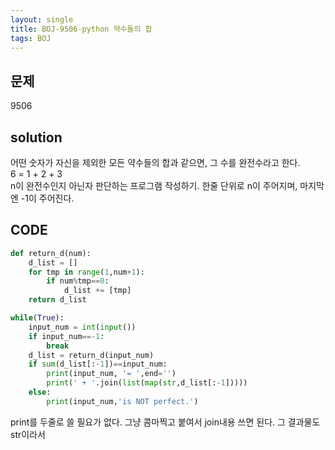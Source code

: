 ```yaml
---
layout: single
title: BOJ-9506-python 약수들의 합
tags: BOJ
---
```


## 문제  
9506

## solution  
어떤 숫자가 자신을 제외한 모든 약수들의 합과 같으면, 그 수를 완전수라고 한다.  
6 = 1 + 2 + 3  
n이 완전수인지 아닌자 판단하는 프로그램 작성하기. 한줄 단위로 n이 주어지며, 마지막엔 -1이 주어진다.

## CODE  

```python
def return_d(num):
    d_list = []
    for tmp in range(1,num+1):
        if num%tmp==0:
            d_list += [tmp]
    return d_list

while(True):
    input_num = int(input())
    if input_num==-1:
        break
    d_list = return_d(input_num)
    if sum(d_list[:-1])==input_num:
        print(input_num, '= ',end='')
        print(' + '.join(list(map(str,d_list[:-1]))))
    else:
        print(input_num,'is NOT perfect.')
```
print를 두줄로 쓸 필요가 없다. 그냥 콤마찍고 붙여서 join내용 쓰면 된다. 그 결과물도 str이라서